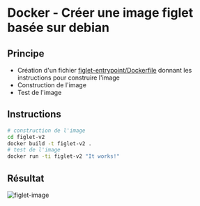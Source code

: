 # Docker - Créer une image figlet basée sur debian

## Principe

* Création d'un fichier [figlet-entrypoint/Dockerfile](figlet-entrypoint/Dockerfile) donnant les instructions pour construire l'image
* Construction de l'image
* Test de l'image

## Instructions

```bash
# construction de l'image
cd figlet-v2
docker build -t figlet-v2 .
# test de l'image
docker run -ti figlet-v2 "It works!"
```

## Résultat

![figlet-image](figlet-image.svg)
